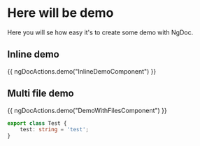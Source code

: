 # Here will be demo

Here you will se how easy it's to create some demo with NgDoc.

## Inline demo

{{ ngDocActions.demo("InlineDemoComponent") }}

## Multi file demo

{{ ngDocActions.demo("DemoWithFilesComponent") }}

```typescript
export class Test {
	test: string = 'test';
}
```

